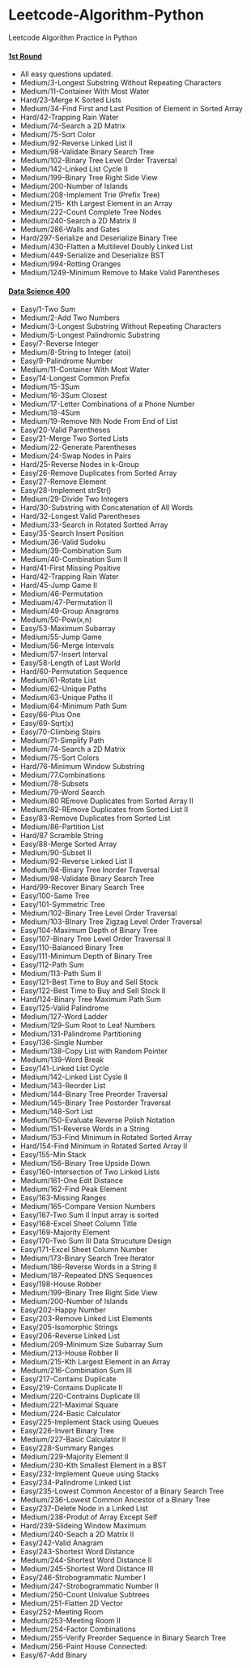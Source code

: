 # Leetcode-Algorithm-Python 
 Leetcode Algorithm Practice in Python 

#### [1st Round](1stRound)
- All easy questions updated.  
- Medium/3-Longest Substring Without Repeating Characters
- Medium/11-Container With Most Water
- Hard/23-Merge K Sorted Lists
- Medium/34-Find First and Last Position of Element in Sorted Array
- Hard/42-Trapping Rain Water
- Medium/74-Search a 2D Matrix
- Medium/75-Sort Color
- Medium/92-Reverse Linked List II
- Medium/98-Validate Binary Search Tree
- Medium/102-Binary Tree Level Order Traversal
- Medium/142-Linked List Cycle II
- Medium/199-Binary Tree Right Side View
- Medium/200-Number of Islands
- Medium/208-Implement Trie (Prefix Tree)
- Medium/215- Kth Largest Element in an Array
- Medium/222-Count Complete Tree Nodes
- Medium/240-Search a 2D Matrix II
- Medium/286-Walls and Gates
- Hard/297-Serialize and Deserialize Binary Tree
- Medium/430-Flatten a Multilevel Doubly Linked List
- Medium/449-Serialize and Deserialize BST
- Medium/994-Rotting Oranges
- Medium/1249-Minimum Remove to Make Valid Parentheses

#### [Data Science 400](DS-400) 
- Easy/1-Two Sum
- Medium/2-Add Two Numbers
- Medium/3-Longest Substring Without Repeating Characters
- Medium/5-Longest Palindromic Substring
- Easy/7-Reverse Integer
- Medium/8-String to Integer (atoi)
- Easy/9-Palindrome Number
- Medium/11-Container With Most Water
- Easy/14-Longest Common Prefix
- Medium/15-3Sum
- Medium/16-3Sum Closest
- Medium/17-Letter Combinations of a Phone Number
- Medium/18-4Sum
- Medium/19-Remove Nth Node From End of List
- Easy/20-Valid Parentheses
- Easy/21-Merge Two Sorted Lists
- Medium/22-Generate Parentheses
- Medium/24-Swap Nodes in Pairs
- Hard/25-Reverse Nodes in k-Group
- Easy/26-Remove Duplicates from Sorted Array
- Easy/27-Remove Element
- Easy/28-Implement strStr()
- Medium/29-Divide Two Integers
- Hard/30-Substring with Concatenation of All Words
- Hard/32-Longest Valid Parentheses
- Medium/33-Search in Rotated Sortted Array
- Easy/35-Search Insert Position
- Medium/36-Valid Sudoku
- Medium/39-Combination Sum
- Medium/40-Combination Sum II
- Hard/41-First Missing Positive
- Hard/42-Trapping Rain Water
- Hard/45-Jump Game II
- Medium/46-Permutation
- Mediuam/47-Permutation II
- Medium/49-Group Anagrams
- Medium/50-Pow(x,n)
- Easy/53-Maximum Subarray
- Medium/55-Jump Game
- Medium/56-Merge Intervals
- Medium/57-Insert Interval
- Easy/58-Length of Last World
- Hard/60-Permutation Sequence
- Medium/61-Rotate List
- Medium/62-Unique Paths
- Medium/63-Unique Paths II
- Medium/64-Minimum Path Sum
- Easy/66-Plus One
- Easy/69-Sqrt(x)
- Easy/70-Climbing Stairs
- Medium/71-Simplify Path
- Medium/74-Search a 2D Matrix
- Medium/75-Sort Colors
- Hard/76-Minimum Window Substring
- Medium/77.Combinations
- Medium/78-Subsets
- Medium/79-Word Search
- Medium/80 REmove Duplicates from Sorted Array II
- Medium/82-REmove Duplicates from Sorted List II
- Easy/83-Remove Duplicates from Sorted List
- Medium/86-Partition List
- Hard/87 Scramble String
- Easy/88-Merge Sorted Array
- Medium/90-Subset II
- Medium/92-Reverse Linked List II
- Medium/94-Binary Tree Inorder Traversal
- Medium/98-Validate Binary Search Tree
- Hard/99-Recover Binary Search Tree
- Easy/100-Same Tree
- Easy/101-Symmetric Tree
- Medium/102-Binary Tree Level Order Traversal
- Medium/103-BInary Tree Zigzag Level Order Traversal
- Easy/104-Maximum Depth of Binary Tree
- Easy/107-Binary Tree Level Order Traversal II
- Easy/110-Balanced Binary Tree
- Easy/111-Minimum Depth of Binary Tree
- Easy/112-Path Sum
- Medium/113-Path Sum II
- Easy/121-Best Time to Buy and Sell Stock
- Easy/122-Best Time to Buy and Sell Stock II
- Hard/124-Binary Tree Maximum Path Sum
- Easy/125-Valid Palindrome
- Medium/127-Word Ladder
- Medium/129-Sum Root to Leaf Numbers
- Medium/131-Palindrome Partitioning
- Easy/136-Single Number
- Medium/138-Copy List with Random Pointer
- Medium/139-Word Break
- Easy/141-Linked List Cycle
- Medium/142-Linked List Cysle II
- Medium/143-Reorder List
- Medium/144-Binary Tree Preorder Traversal
- Medium/145-Binary Tree Postorder Traversal
- Medium/148-Sort List
- Medium/150-Evaluate Reverse Polish Notation
- Medium/151-Reverse Words in a String
- Medium/153-Find Minimum in Rotated Sorted Array
- Hard/154-Find Minimum in Rotated Sorted Array II
- Easy/155-Min Stack
- Medium/156-Binary Tree Upside Down
- Easy/160-Intersection of Two Linked Lists
- Medium/161-One Edit Distance
- Medium/162-Find Peak Element
- Easy/163-Missing Ranges
- Medium/165-Compare Version Numbers
- Easy/167-Two Sum II Input array is sorted
- Easy/168-Excel Sheet Column Title
- Easy/169-Majority Element
- Easy/170-Two Sum III Data Strucuture Design
- Easy/171-Excel Sheet Column Number
- Medium/173-Binary Search Tree Iterator
- Medium/186-Reverse Words in a String II
- Medium/187-Repeated DNS Sequences
- Easy/198-House Robber
- Medium/199-Binary Tree Right Side View
- Medium/200-Number of Islands
- Easy/202-Happy Number
- Easy/203-Remove Linked List Elements
- Easy/205-Isomorphic Strings
- Easy/206-Reverse Linked List
- Medium/209-Minimum Size Subarray Sum
- Medium/213-House Robber II
- Medium/215-Kth Largest Element in an Array
- Medium/216-Combination Sum III
- Easy/217-Contains Duplicate
- Easy/219-Contains Duplicate II
- Medium/220-Contrains Duplicate III
- Medium/221-Maximal Square
- Medium/224-Basic Calculator
- Easy/225-Implement Stack using Queues
- Easy/226-Invert Binary Tree
- Medium/227-Basic Calculator II
- Easy/228-Summary Ranges
- Medium/229-Majority Element II
- Medium/230-Kth Smallest Element in a BST
- Easy/232-Implement Queue using Stacks
- Easy/234-Palindrome Linked List
- Easy/235-Lowest Common Ancestor of a Binary Search Tree
- Medium/236-Lowest Common Ancestor of a Binary Tree
- Easy/237-Delete Node in a Linked List
- Medium/238-Produt of Array Except Self
- Hard/239-Slideing Window Maximum
- Medium/240-Seach a 2D Matrix II
- Easy/242-Valid Anagram
- Easy/243-Shortest Word Distance
- Medium/244-Shortest Word Distance II
- Medium/245-Shortest Word Distance III
- Easy/246-Strobogrammatic Number I
- Medium/247-Strobogrammatic Number II
- Medium/250-Count Univalue Subtrees
- Medium/251-Flatten 2D Vector
- Easy/252-Meeting Room
- Medium/253-Meeting Room II
- Medium/254-Factor Combinations
- Medium/255-Verify Preorder Sequence in Binary Search Tree
- Medium/256-Paint House
Connected:
- Easy/67-Add Binary
